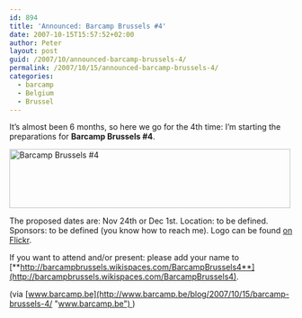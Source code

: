 ```yaml
---
id: 894
title: 'Announced: Barcamp Brussels #4'
date: 2007-10-15T15:57:52+02:00
author: Peter
layout: post
guid: /2007/10/announced-barcamp-brussels-4/
permalink: /2007/10/15/announced-barcamp-brussels-4/
categories:
  - barcamp
  - Belgium
  - Brussel
---
```

It’s almost been 6 months, so here we go for the 4th time: I’m starting the preparations for **Barcamp Brussels #4**.

[<img  width="500" src="http://farm3.static.flickr.com/2299/1577570471_6a6ad84f62.jpg" alt="Barcamp Brussels #4" height="105" />](http://www.flickr.com/photos/pforret/1577570471/ "Photo Sharing")

The proposed dates are: Nov 24th or Dec 1st. Location: to be defined. Sponsors: to be defined (you know how to reach me). Logo can be found [on Flickr](http://www.flickr.com/photos/pforret/1577570471/).

If you want to attend and/or present: please add your name to [**http://barcampbrussels.wikispaces.com/BarcampBrussels4**](http://barcampbrussels.wikispaces.com/BarcampBrussels4).

(via [www.barcamp.be](http://www.barcamp.be/blog/2007/10/15/barcamp-brussels-4/ "www.barcamp.be") )